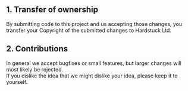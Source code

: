 ## 1. Transfer of ownership

By submitting code to this project and us accepting those changes, you transfer your Copyright of the submitted changes to Hardstuck Ltd.


## 2. Contributions

In general we accept bugfixes or small features, but larger changes will most likely be rejected.  
If you dislike the idea that we might dislike your idea, please keep it to yourself.
